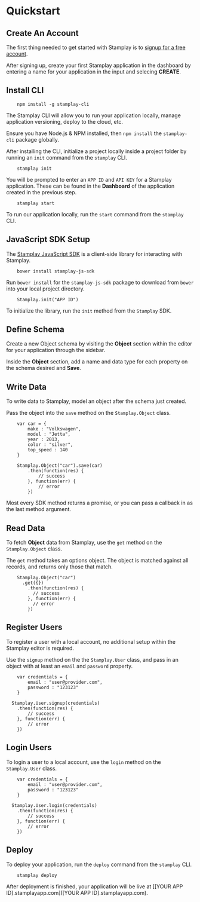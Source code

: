 # Quickstart
## Create An Account

The first thing needed to get started with Stamplay is to [signup for a free account](https://editor.stamplay.com).

After signing up, create your first Stamplay application in the dashboard by entering a name for your application in the input and selecing **CREATE**.

## Install CLI

```shell-always
	npm install -g stamplay-cli
```

The Stamplay CLI will allow you to run your application locally, manage application versioning, deploy to the cloud, etc.

Ensure you have Node.js & NPM installed, then `npm install` the `stamplay-cli` package globally.

After installing the CLI, initialize a project locally inside a project folder by running an `init` command from the `stamplay` CLI.

```shell-always
	stamplay init
```

You will be prompted to enter an `APP ID` and `API KEY` for a Stamplay application. These can be found in the **Dashboard** of the application created in the previous step.

```shell-always
	stamplay start
```

To run our application locally, run the `start` command from the `stamplay` CLI.

## JavaScript SDK Setup
The [Stamplay JavaScript SDK](https://github.com/Stamplay/stamplay-js-sdk) is a client-side library for interacting with Stamplay.

```shell-always
	bower install stamplay-js-sdk
```

Run `bower install` for the `stamplay-js-sdk` package to download from `bower` into your local project directory.

```javascript-always
	Stamplay.init("APP ID")
```

To initialize the library, run the `init` method from the `Stamplay` SDK.

## Define Schema

Create a new Object schema by visiting the **Object** section within the editor for your application through the sidebar. 

Inside the **Object** section, add a name and data type for each property on the schema desired and **Save**.

## Write Data

To write data to Stamplay, model an object after the schema just created.

Pass the object into the `save` method on the `Stamplay.Object` class.

```javascript-always
	var car = {
		make : "Volkswagen",
		model : "Jetta",
		year : 2013,
		color : "silver",
		top_speed : 140
	}

	Stamplay.Object("car").save(car)
		.then(function(res) {
			// success
		}, function(err) {
			// error
		})
```

Most every SDK method returns a promise, or you can pass a callback in as the last method argument.

## Read Data

To fetch **Object** data from  Stamplay, use the `get` method on the `Stamplay.Object` class.

The `get` method takes an options object. The object is matched against all records, and returns only those that match.

```javascript-always
    Stamplay.Object("car")
      .get({})
        .then(function(res) {
          // success
        }, function(err) {
          // error
        })
```

## Register Users

To register a user with a local account, no additional setup within the Stamplay editor is required.

Use the `signup` method on the the `Stamplay.User` class, and pass in an object with at least an `email` and `password` property.

```javascript-always
	var credentials = {
	    email : "user@provider.com",
	    password : "123123"
	}

  Stamplay.User.signup(credentials)
	.then(function(res) {
		// success
	}, function(err) {
		// error
	})
```

## Login Users

To login a user to a local account, use the `login` method on the `Stamplay.User` class.

```javascript-always
	var credentials = {
	    email : "user@provider.com",
	    password : "123123"
	}

  Stamplay.User.login(credentials)
	.then(function(res) {
		// success
	}, function(err) {
		// error
	})
```
## Deploy

To deploy your application, run the `deploy` command from the `stamplay` CLI.

```shell-always
	stamplay deploy
```

After deployment is finished, your application will be live at [[YOUR APP ID].stamplayapp.com]([YOUR APP ID].stamplayapp.com).
